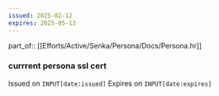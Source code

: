 ```yaml
---
issued: 2025-02-12
expires: 2025-05-13
---
```

part_of:: [[Efforts/Active/Senka/Persona/Docs/Persona.hr]]
### currrent persona ssl cert
Issued on `INPUT[date:issued]`
Expires on `INPUT[date:expires]`
